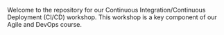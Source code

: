 Welcome to the repository for our Continuous Integration/Continuous Deployment (CI/CD) workshop. This workshop is a key component of our Agile and DevOps course. 